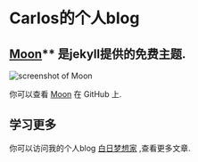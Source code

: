 # Carlos的个人blog

## [Moon](https://taylantatli.github.io/Moon)** 是jekyll提供的免费主题.

![screenshot of Moon](https://cloud.githubusercontent.com/assets/754514/14509720/61c61058-01d6-11e6-93ab-0918515ecd56.png)    

你可以查看 [Moon](https://taylantatli.github.io/Moon) 在 GitHub 上.

## 学习更多

你可以访问我的个人blog [白日梦想家](http://www.xieminye.xyz) ,查看更多文章.
